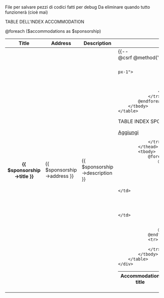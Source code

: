 File per salvare pezzi di codici fatti per debug
Da eliminare quando tutto funzionerà (cioè mai)


TABLE DELL'INDEX ACCOMMODATION
<table class="table table-striped table-hover">
        <thead>
            <tr>
                <th scope="col">Title</th>
                <th scope="col">Address</th>
                <th scope="col">Description</th>
                <th scope="col">Actions</th>
            </tr>
        </thead>
        <tbody>
            @foreach ($accommodations as $sponsorship)
                <tr>
                    <th scope="row">{{ $sponsorship->title }}</th>
                    <td>{{ $sponsorship->address }}</td>
                    <td>{{ $sponsorship->description }}</td>
                    <td>
                        <a href="{{ route('admin.accommodation.show', $sponsorship->id) }}" class="btn btn-secondary py-0 px-1">
                            <i class="fa-solid fa-eye fa-xs"></i>
                        </a>
                        <a href="{{ route('admin.accommodation.edit', $sponsorship->id) }}" class="btn btn-primary py-0 px-1">
                            <i class="fa-solid fa-pencil fa-xs"></i>
                        </a>
                        {{-- <form action="{{ route('admin.accommodation.destroy', $accommodation->id) }}" method="POST"
                            class="form-delete d-inline">
                            @csrf
                            @method('DELETE')

                            <button type="submit" class="btn btn-danger py-0 px-1">
                                <i class="fa-solid fa-trash-can"></i>
                            </button>
                        </form> --}}
                    </td>
                </tr>
            @endforeach
        </tbody>
    </table>


TABLE INDEX SPONSORSHIPS
<div class="container pt-5">
        <div class="d-flex justify-content-center py-3">
            <a href="{{ route('admin.sponsorship.create') }}" class="btn btn-secondary py-0 px-1">
                <i class="fa-solid fa-eye fa-xs"></i>
                Aggiungi
            </a>
        </div>
        <table class="table table-striped table-hover">
            <thead>
                <tr>
                    <th scope="col">Accommodation title</th>
                    <th scope="col">Accommodation Address</th>
                    <th scope="col">Type</th>
                    <th scope="col">Period</th>
                    <th scope="col">Price</th>
                    <th scope="col">Created at</th>
                    <th scope="col">Ends on</th>
                    
                </tr>
            </thead>
            <tbody>
                @foreach ($accommodations as $accommodation)
                    @foreach ($accommodation->sponsorship as $sponsorship)
                        <tr>
                          

                            <td scope="col">{{ $accommodation->title }}</td>
                            <td scope="col">{{ $accommodation->address }}</td>
                            <td scope="col">{{ $sponsorship->name }}</td>
                            <td scope="col">{{ $sponsorship->period }}</td>
                            <td scope="col">{{ $sponsorship->price }}</td>
                            <td scope="col">{{ $sponsorship->created_at }}</td>
                            <td scope="col">{{ $sponsorship->endTime }}</td>
                        </tr>
                    @endforeach
                @endforeach
                <tr>

                </tr>
            </tbody>
        </table>
    </div>